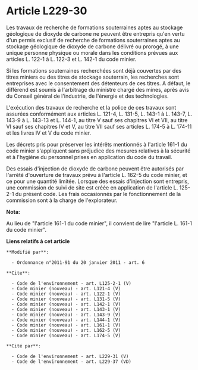 # Article L229-30

Les travaux de recherche de formations souterraines aptes au stockage géologique de dioxyde de carbone ne peuvent être
entrepris qu'en vertu d'un permis exclusif de recherche de formations souterraines aptes au stockage géologique de dioxyde de
carbone délivré ou prorogé, à une unique personne physique ou morale dans les conditions prévues aux articles L. 122-1 à L.
122-3 et L. 142-1 du code minier.

Si les formations souterraines recherchées sont déjà couvertes par des titres miniers ou des titres de stockage souterrain,
les recherches sont entreprises avec le consentement des détenteurs de ces titres. A défaut, le différend est soumis à
l'arbitrage du ministre chargé des mines, après avis du Conseil général de l'industrie, de l'énergie et des technologies.

L'exécution des travaux de recherche et la police de ces travaux sont assurées conformément aux articles L. 121-4, 
L. 131-5, 
L. 143-1 à L. 143-7, L. 143-9 à L. 143-13 et L. 144-1, au titre V sauf ses chapitres VI et VII, au titre VI sauf ses
chapitres IV et V, au titre VII sauf ses articles L. 174-5 à L. 174-11 et les livres IV et V du code minier.

Les décrets pris pour préserver les intérêts mentionnés à l'article 161-1 du code minier s'appliquent sans préjudice des
mesures relatives à la sécurité et à l'hygiène du personnel prises en application du code du travail.

Des essais d'injection de dioxyde de carbone peuvent être autorisés par l'arrêté d'ouverture de travaux prévu à l'article L.
162-5 du code minier, et ce pour une quantité limitée. Lorsque des essais d'injection sont entrepris, une commission de suivi
de site est créée en application de l'article L. 125-2-1 du présent code. Les frais occasionnés par le fonctionnement de la
commission sont à la charge de l'explorateur.

**Nota:**

Au lieu de "l'article 161-1 du code minier", il convient de lire "l'article L. 161-1 du code minier".

**Liens relatifs à cet article**

	**Modifié par**:

	  - Ordonnance n°2011-91 du 20 janvier 2011 - art. 6

	**Cite**:

	  - Code de l'environnement - art. L125-2-1 (V)
	  - Code minier (nouveau) - art. L121-4 (V)
	  - Code minier (nouveau) - art. L122-1 (V)
	  - Code minier (nouveau) - art. L131-5 (V)
	  - Code minier (nouveau) - art. L142-1 (V)
	  - Code minier (nouveau) - art. L143-1 (V)
	  - Code minier (nouveau) - art. L143-9 (V)
	  - Code minier (nouveau) - art. L144-1 (V)
	  - Code minier (nouveau) - art. L161-1 (V)
	  - Code minier (nouveau) - art. L162-5 (V)
	  - Code minier (nouveau) - art. L174-5 (V)

	**Cité par**:

	  - Code de l'environnement - art. L229-31 (V)
	  - Code de l'environnement - art. L229-37 (VD)
